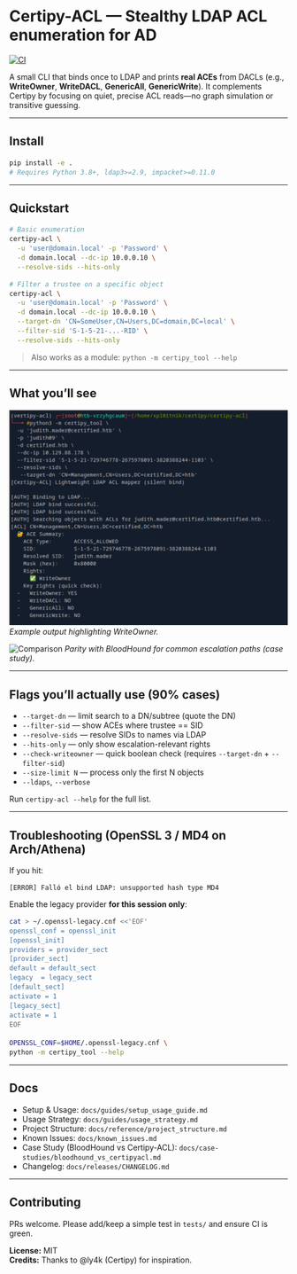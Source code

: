 # Certipy-ACL — Stealthy LDAP ACL enumeration for AD

[![CI](https://github.com/xploitnik/certipy-acl/actions/workflows/ci.yml/badge.svg)](https://github.com/xploitnik/certipy-acl/actions/workflows/ci.yml)

A small CLI that binds once to LDAP and prints **real ACEs** from DACLs (e.g., **WriteOwner**, **WriteDACL**, **GenericAll**, **GenericWrite**). It complements Certipy by focusing on quiet, precise ACL reads—no graph simulation or transitive guessing.

---

## Install

```bash
pip install -e .
# Requires Python 3.8+, ldap3>=2.9, impacket>=0.11.0
```

---

## Quickstart

```bash
# Basic enumeration
certipy-acl \
  -u 'user@domain.local' -p 'Password' \
  -d domain.local --dc-ip 10.0.0.10 \
  --resolve-sids --hits-only
```

```bash
# Filter a trustee on a specific object
certipy-acl \
  -u 'user@domain.local' -p 'Password' \
  -d domain.local --dc-ip 10.0.0.10 \
  --target-dn 'CN=SomeUser,CN=Users,DC=domain,DC=local' \
  --filter-sid 'S-1-5-21-...-RID' \
  --resolve-sids --hits-only
```

> Also works as a module: `python -m certipy_tool --help`

---

## What you’ll see

![WriteOwner on Management](docs/images/acl_writeowner_judith_management.png)
*Example output highlighting WriteOwner.*

![Comparison](docs/images/bh_comparison.png)
*Parity with BloodHound for common escalation paths (case study).*

---

## Flags you’ll actually use (90% cases)

- `--target-dn` — limit search to a DN/subtree (quote the DN)
- `--filter-sid` — show ACEs where trustee == SID
- `--resolve-sids` — resolve SIDs to names via LDAP
- `--hits-only` — only show escalation-relevant rights
- `--check-writeowner` — quick boolean check (requires `--target-dn` + `--filter-sid`)
- `--size-limit N` — process only the first N objects
- `--ldaps`, `--verbose`

Run `certipy-acl --help` for the full list.

---

## Troubleshooting (OpenSSL 3 / MD4 on Arch/Athena)

If you hit:
```
[ERROR] Falló el bind LDAP: unsupported hash type MD4
```

Enable the legacy provider **for this session only**:

```bash
cat > ~/.openssl-legacy.cnf <<'EOF'
openssl_conf = openssl_init
[openssl_init]
providers = provider_sect
[provider_sect]
default = default_sect
legacy  = legacy_sect
[default_sect]
activate = 1
[legacy_sect]
activate = 1
EOF

OPENSSL_CONF=$HOME/.openssl-legacy.cnf \
python -m certipy_tool --help
```

---

## Docs

- Setup & Usage: `docs/guides/setup_usage_guide.md`  
- Usage Strategy: `docs/guides/usage_strategy.md`  
- Project Structure: `docs/reference/project_structure.md`  
- Known Issues: `docs/known_issues.md`  
- Case Study (BloodHound vs Certipy-ACL): `docs/case-studies/bloodhound_vs_certipyacl.md`  
- Changelog: `docs/releases/CHANGELOG.md`

---

## Contributing

PRs welcome. Please add/keep a simple test in `tests/` and ensure CI is green.

**License:** MIT  
**Credits:** Thanks to @ly4k (Certipy) for inspiration.









